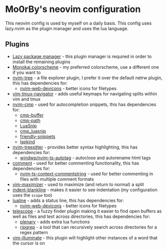 # Mo0rBy's neovim configuration

This neovim config is used by myself on a daily basis. This config uses lazy.nvim as the plugin manager and uses the lua language.

## Plugins

- [Lazy package manager](https://github.com/folke/lazy.nvim) - this plugin manager is required in order to install the remaining plugins
- [Monokai colorscheme](https://github.com/tanvirtin/monokai.nvim) - my preferred colorscheme, use a different one if you want to
- [nvim-tree](https://github.com/nvim-tree/nvim-tree.lua) - a file explorer plugin, I prefer it over the default netrw plugin, this has dependencies for:
    - [nvim-web-devicons](https://github.com/nvim-tree/nvim-web-devicons) - better icons for filetypes
- [vim-tmux-navigator](https://github.com/christoomey/vim-tmux-navigator) - adds useful keymaps for navigating splits within vim and tmux
- [nvim-cmp](https://github.com/hrsh7th/nvim-cmp) - used for autocompletion snippets, this has dependencies for:
    - [cmp-buffer](https://github.com/hrsh7th/cmp-buffer)
    - [cmp-path](https://github.com/hrsh7th/cmp-path)
    - [LuaSnip](https://github.com/hrsh7th/cmp-path)
    - [cmp_luasnip](https://github.com/saadparwaiz1/cmp_luasnip)
    - [friendly-snippets](https://github.com/rafamadriz/friendly-snippets)
    - [lspkind](https://github.com/onsails/lspkind.nvim)
- [nvim-treesitter](https://github.com/nvim-treesitter/nvim-treesitter) - provides better syntax highlighting, this has dependencies for:
    - [windwp/nvim-ts-autotag](https://github.com/windwp/nvim-ts-autotag) - autoclose and autorename html tags
- [comment](https://github.com/numToStr/Comment.nvim) - used for better commenting functionality, this has dependencies for:
    - [nvim-ts-context-commentstring](https://github.com/JoosepAlviste/nvim-ts-context-commentstring) - used for better commenting in files with multiple comment formats
- [vim-maximizer](https://github.com/szw/vim-maximizer) - used to maximize (and return to normal) a split
- [indent-blankline](https://github.com/lukas-reineke/indent-blankline.nvim) - makes it easier to see indentation (my configuration uses the `scope` too)
- [lualine](https://github.com/nvim-lualine/lualine.nvim) - adds a status line, this has dependencies for:
    - [nvim-web-devicons](https://github.com/nvim-tree/nvim-web-devicons) - better icons for filetypes
- [telescope](https://github.com/nvim-telescope/telescope.nvim) - a fuzzy finder plugin making it easier to find open buffers as well as files and text across directories, this has dependencies for:
    - [plenary](https://github.com/nvim-lua/plenary.nvim) - adds extra lua functions
    - [ripgrep](https://github.com/BurntSushi/ripgrep) - a tool that can recursively search across directories for a regex pattern
- [vim-illuminate](https://github.com/RRethy/vim-illuminate) - this plugin will highlight other instances of a word that the cursor is on
